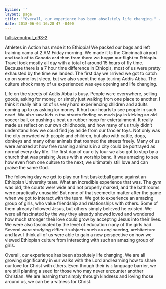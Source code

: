 ```yaml
---
byLine: ''
layout: page
title: '"Overall, our experience has been absolutely life changing." - Lexie'
date: 2018-06-04 16:28:47 -0400
---
```

[fullsizeoutput_c93-2](/uploads/2018/06/04/fullsizeoutput_c93-2 "fullsizeoutput_c93-2")

Athletes in Action has made it to Ethiopia! We packed our bags and left training camp at 2 AM Friday morning. We made it to the Cincinnati airport and took of to Canada and then from there we began our flight to Ethiopia. Travel took mostly all day with a total of around 15 hours of fly time. Because there is a 7 hour time difference in Ethiopia, most of us were pretty exhausted by the time we landed. The first day we arrived we got to catch up on some lost sleep, but we also spent the day touring Addis Abba. The culture shock many of us experienced was eye opening and life changing.

Life on the streets of Addis Abba is busy. People were everywhere, selling goods, asking for money, or simply just walking from one place to another. I think it really hit a lot of us very hard experiencing children and adults coming up to us asking for money. It hurt our hearts to see people in such need. We also saw kids in the streets finding so much joy in kicking an old soccer ball, or pushing a beat up rubber hoop for entertainment. It really made us reflect on our own childhoods, and how many of us truly didn’t understand how we could find joy aside from our fancier toys. Not only was the city crowded with people and children, but also with cattle, dogs, donkeys and many other animals that roamed the streets freely. Many of us were amazed at how free roaming animals in a city could be portrayed as normal every day life. The first day of our city tour we also got to stop by a church that was praising Jesus with a worship band. It was amazing to see how even from one culture to the next, we ultimately still love and can praise the same God. 

The following day we got to play our first basketball game against an Ethiopian University team. What an incredible experience that was. The gym was old, the courts were wide and not properly marked, and the bathrooms were practically unusable! But none of that seemed to matter after the game when we got to interact with the team. We got to experience an amazing group of girls, who value friendship and relationships with others. Some of them already followed Jesus, but others simply believed he existed. We were all fascinated by the way they already showed loved and wondered how much stronger their love could grow by accepting Jesus into their lives. We were also fascinated by the level of education many of the girls had. Several were studying difficult subjects such as engineering, architecture and law. I think all of us were able to gain a new perspective on how we viewed Ethiopian culture from interacting with such an amazing group of girls. 

Overall, our experience has been absolutely life changing. We are all growing significantly in our walks with the Lord and learning how to share our love for Christ with others. Even though their is a language barrier, we are still planting a seed for those who may never encounter another Christian. We are learning that simply through kindness and loving those around us, we can be a witness for Christ.